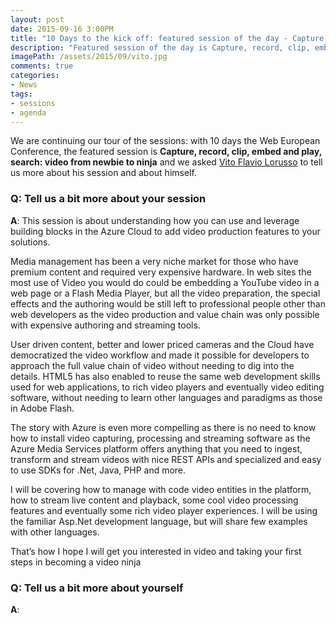 ```yaml
---
layout: post
date: 2015-09-16 3:00PM
title: "10 Days to the kick off: featured session of the day - Capture, record, clip, embed and play, search: video from newbie to ninja by Vito Flavio Lorusso"
description: "Featured session of the day is Capture, record, clip, embed and play, search: video from newbie to ninja by Vito Flavio Lorusso"
imagePath: /assets/2015/09/vito.jpg
comments: true
categories:
- News
tags:
- sessions
- agenda
---
```


We are continuing our tour of the sessions: with 10 days the Web European Conference, the featured session is **Capture, record, clip, embed and play, search: video from newbie to ninja** and we asked [Vito Flavio Lorusso](https://twitter.com/vflorusso) to tell us more about his session and about himself.

### Q: Tell us a bit more about your session
**A**: This session is about understanding how you can use and leverage building blocks in the Azure Cloud to add video production features to your solutions.

Media management has been a very niche market for those who have premium content and required very expensive hardware.
In web sites the most use of Video you would do could be embedding a YouTube video in a web page or a Flash Media Player, but all the video preparation, the special effects and the authoring would be still left to professional people other than web developers as the video production and value chain was only possible with expensive authoring and streaming tools.

User driven content, better and lower priced cameras and the Cloud have democratized the video workflow and made it possible for developers to approach the full value chain of video without needing to dig into the details.
HTML5 has also enabled to reuse the same web development skills used for web applications, to rich video players and eventually video editing software, without needing to learn other languages and paradigms as those in Adobe Flash.

The story with Azure is even more compelling as there is no need to know how to install video capturing, processing and streaming software as the Azure Media Services platform offers anything that you need to ingest, transform and stream videos with nice REST APIs and specialized and easy to use SDKs for .Net, Java, PHP and more.

I will be covering how to manage with code video entities in the platform, how to stream live content and playback, some cool video processing features and eventually some rich video player experiences.
I will be using the familiar Asp.Net development language, but will share few examples with other languages.

That’s how I hope I will get you interested in video and taking your first steps in becoming a video ninja


### Q: Tell us a bit more about yourself
**A**:
